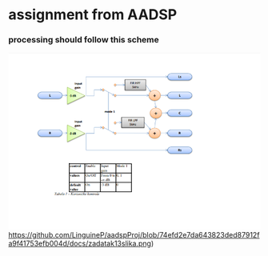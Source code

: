 # assignment from AADSP 

### processing should follow this scheme

![zadatak13](https://github.com/LinguineP/aadspProj/blob/74efd2e7da643823ded87912fa9f41753efb004d/docs/zadatak13slika.png)https://github.com/LinguineP/aadspProj/blob/74efd2e7da643823ded87912fa9f41753efb004d/docs/zadatak13slika.png)
